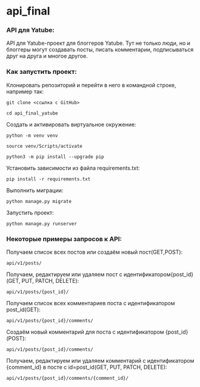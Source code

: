 # api_final

### API для Yatube:
API для Yatube-проект для блоггеров Yatube.
Тут не только люди, но и блоггеры могут создавать посты, писать комментарии, подписываться друг на друга и многое другое.

### Как запустить проект:

Клонировать репозиторий и перейти в него в командной строке, например так:
```
git clone <ссылка с GitHub>
```

```
cd api_final_yatube
```
Cоздать и активировать виртуальное окружение:

```
python -m venv venv
```

```
source venv/Scripts/activate
```

```
python3 -m pip install --upgrade pip
```

Установить зависимости из файла requirements.txt:

```
pip install -r requirements.txt
```

Выполнить миграции:

```
python manage.py migrate
```

Запустить проект:

```
python manage.py runserver
```
### Некоторые примеры запросов к API:
Получаем список всех постов или создаём новый пост(GET,POST):
```
api/v1/posts/
```
Получаем, редактируем или удаляем пост с идентификатором{post_id}(GET, PUT, PATCH, DELETE):
```
api/v1/posts/{post_id}/
```
Получаем список всех комментариев поста с идентификатором post_id(GET):
```
api/v1/posts/{post_id}/comments/
```
Cоздаём новый комментарий для поста с идентификатором {post_id}(POST):
```
api/v1/posts/{post_id}/comments/
```
Получаем, редактируем или удаляем комментарий с идентификатором {comment_id} в посте с id=post_id(GET, PUT, PATCH, DELETE):
```
api/v1/posts/{post_id}/comments/{comment_id}/
```